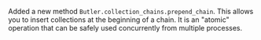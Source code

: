 Added a new method `Butler.collection_chains.prepend_chain`.  This allows you to insert collections at the beginning of a chain. It is an "atomic" operation that can be safely used concurrently from multiple processes.
